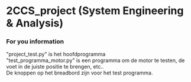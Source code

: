 # 2CCS_project (System Engineering & Analysis)

### For you information
"project_test.py" is het hoofdprogramma <br>
"test_programma_motor.py" is een programma om de motor te testen, de voet in de juiste positie te brengen, etc.. <br>
De knoppen op het breadbord zijn voor het test programma.
